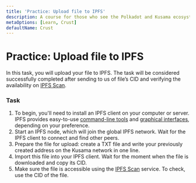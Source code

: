 ```yaml
---
title: 'Practice: Upload file to IPFS'
description: A course for those who see the Polkadot and Kusama ecosystem for the first time.
metaOptions: [Learn, Crust]
defaultName: Crust
---
```


# Practice: Upload file to IPFS

In this task, you will upload your file to IPFS. The task will be considered successfully completed after sending to us of file’s CID and verifying the availability on [IPFS Scan](https://ipfs-scan.io/).

### Task

1. To begin, you'll need to install an IPFS client on your computer or server. IPFS provides easy-to-use [command-line tools](https://docs.ipfs.tech/install/command-line/) and [graphical interfaces](https://docs.ipfs.tech/install/ipfs-desktop/#windows), depending on your preference. 
2. Start an IPFS node, which will join the global IPFS network. Wait for the IPFS client to connect and find other peers.
3. Prepare the file for upload: create a TXT file and write your previously created address on the Kusama network in one line.
4. Import this file into your IPFS client. Wait for the moment when the file is downloaded and copy its CID.
5. Make sure the file is accessible using the [IPFS Scan](https://ipfs-scan.io/) service. To check, use the CID of the file.


<FeedbackBlock 
formUrl="https://faas-fra1-afec6ce7.doserverless.co/api/v1/web/fn-18e93402-1ffe-47e8-be1d-e28a6ac871f1/default/Feedback"
lessonLabel="practice-ipfs"
/>